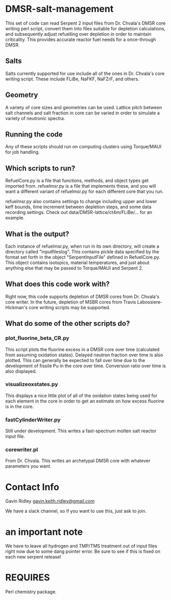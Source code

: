 # DMSR-salt-management
This set of code can read Serpent 2 input files from Dr. Chvala's DMSR core writing perl script, convert them into files suitable for depletion calculations,
and subsequently adjust refuelling over depletion in order to maintain criticality. This provides accurate reactor fuel needs for a once-through DMSR.

## Salts
Salts currently supported for use include all of the ones in Dr. Chvala's core writing script. These include FLiBe, NaFKF, NaFZrF, and others.

## Geometry
A variety of core sizes and geometries can be used. Lattice pitch between salt channels and salt fraction in core can be varied in order to simulate a
variety of neutronic spectra.

## Running the code
Any of these scripts should run on computing clusters using Torque/MAUI for job handling.

## Which scripts to run?
RefuelCore.py is a file that functions, methods, and object types get imported from.
refuelmsr.py is a file that implements these, and you will want a different variant of
refuelmsr.py for each different core that you run.

refuelmsr.py also contains settings to change including upper and lower keff bounds, time increment between depletion steps,
and some data recording settings. Check out data/DMSR-lattice/ct4m/FLiBe/... for an example.

## What is the output?
Each instance of refuelmsr.py, when run in its own directory, will create a directory called "inputfileslog". This contains 
pickle data specified by the format set forth in the object "SerpentInputFile" defined in RefuelCore.py. This object contains isotopics,
material temperatures, and just about anything else that may be passed to Torque/MAUI and Serpent 2.

## What does this code work with?
Right now, this code supports depletion of DMSR cores from Dr. Chvala's core writer. In the future, depletion of MSBR cores from
Travis Labossiere-Hickman's core writing scripts may be supported.

## What do some of the other scripts do?
### plot_fluorine_beta_CR.py
This script plots the fluorine excess in a DMSR core over time (calculated from assuming oxidation states). Delayed neutron fraction over time is also plotted. This can generally be expected to fall over time due to the development of fissile Pu in the core over time. Conversion ratio over time is also displayed.

### visualizeoxstates.py
This displays a nice little plot of all of the oxidation states being used for each element in the core in order to get an estimate on how excess fluorine is in the core.

### fastCylinderWriter.py
Still under development. This writes a fast-spectrum molten salt reactor input file.

### corewriter.pl
From Dr. Chvala. This writes an archetypal DMSR core with whatever parameters you want.

# Contact Info
Gavin Ridley
gavin.keith.ridley@gmail.com

We have a slack channel, so if you want to use this, just ask to join.


# an important note
We have to leave all hydrogen and TMP/TMS treatment out of input files right now due to some dang pointer error. Be sure to see if this is fixed on each new serpent release!

# REQUIRES
Perl chemistry package.

